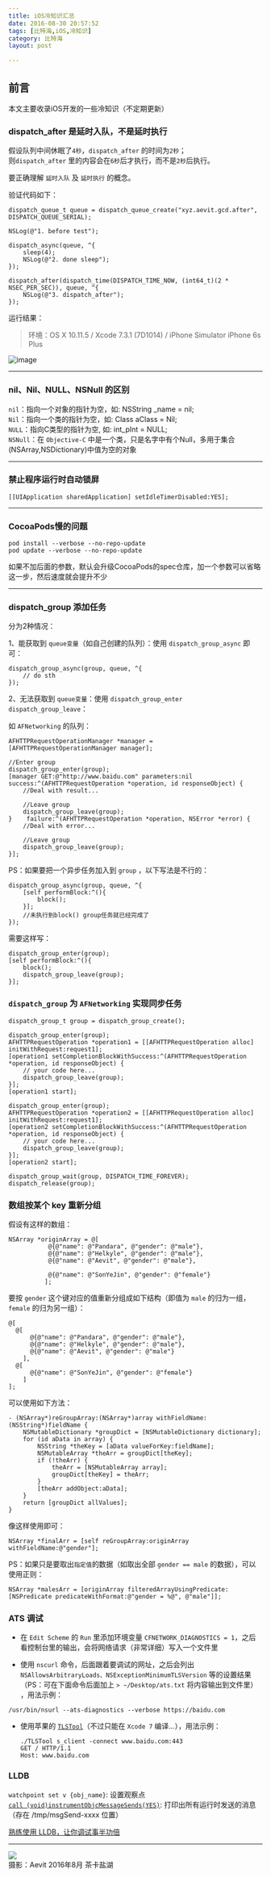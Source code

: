 ```yaml
---
title: iOS冷知识汇总  
date: 2016-08-30 20:57:52  
tags: [比特海,iOS,冷知识]  
category: 比特海  
layout: post  

---
```


## 前言

本文主要收录iOS开发的一些冷知识（不定期更新）

<!--more-->

### dispatch_after 是延时入队，不是延时执行

假设队列中间休眠了`4秒`，`dispatch_after` 的时间为`2秒`；  
则`dispatch_after` 里的内容会在`6秒`后才执行，而不是`2秒`后执行。

要正确理解 `延时入队` 及 `延时执行` 的概念。

验证代码如下：


```
dispatch_queue_t queue = dispatch_queue_create("xyz.aevit.gcd.after", DISPATCH_QUEUE_SERIAL);
    
NSLog(@"1. before test");
    
dispatch_async(queue, ^{
    sleep(4);
    NSLog(@"2. done sleep");
});
    
dispatch_after(dispatch_time(DISPATCH_TIME_NOW, (int64_t)(2 * NSEC_PER_SEC)), queue, ^{
    NSLog(@"3. dispatch_after");
});
```


运行结果：

> 环境：OS X 10.11.5 / Xcode 7.3.1 (7D1014) / iPhone Simulator iPhone 6s Plus

![image](http://aevit.qiniudn.com/31735bc704b26f447f69bcbf583e7f641472558461.jpeg)

* * *

### nil、Nil、NULL、NSNull 的区别

`nil`：指向一个对象的指针为空，如: NSString _name = nil;  
`Nil`：指向一个类的指针为空，如: Class aClass = Nil;  
`NULL`：指向C类型的指针为空, 如: int_pInt = NULL;  
`NSNull`：在 `Objective-C` 中是一个类，只是名字中有个Null，多用于集合(NSArray,NSDictionary)中值为空的对象

* * *

### 禁止程序运行时自动锁屏


```
[[UIApplication sharedApplication] setIdleTimerDisabled:YES];
```


* * *

### CocoaPods慢的问题


```
pod install --verbose --no-repo-update 
pod update --verbose --no-repo-update
```


如果不加后面的参数，默认会升级CocoaPods的spec仓库，加一个参数可以省略这一步，然后速度就会提升不少

* * *

### dispatch_group 添加任务

分为2种情况：

1、能获取到 `queue变量`（如自己创建的队列）：使用 `dispatch_group_async` 即可：


```
dispatch_group_async(group, queue, ^{
    // do sth
});
```


2、无法获取到 `queue变量`：使用 `dispatch_group_enter` `dispatch_group_leave`：

如 `AFNetworking` 的队列：


```
AFHTTPRequestOperationManager *manager = [AFHTTPRequestOperationManager manager];

//Enter group
dispatch_group_enter(group);
[manager GET:@"http://www.baidu.com" parameters:nil success:^(AFHTTPRequestOperation *operation, id responseObject) {
    //Deal with result...

    //Leave group
    dispatch_group_leave(group);
}    failure:^(AFHTTPRequestOperation *operation, NSError *error) {
    //Deal with error...

    //Leave group
    dispatch_group_leave(group);
}];
```


PS：如果要把一个异步任务加入到 `group` ，以下写法是不行的：


```
dispatch_group_async(group, queue, ^{
    [self performBlock:^(){
        block();
    }];
    //未执行到block() group任务就已经完成了
});
```


需要这样写：


```
dispatch_group_enter(group);
[self performBlock:^(){
    block();
    dispatch_group_leave(group);
}];
```


### `dispatch_group` 为 `AFNetworking` 实现同步任务


```
dispatch_group_t group = dispatch_group_create();

dispatch_group_enter(group);
AFHTTPRequestOperation *operation1 = [[AFHTTPRequestOperation alloc] initWithRequest:request1];
[operation1 setCompletionBlockWithSuccess:^(AFHTTPRequestOperation *operation, id responseObject) {
    // your code here...
    dispatch_group_leave(group);
}];
[operation1 start];

dispatch_group_enter(group);
AFHTTPRequestOperation *operation2 = [[AFHTTPRequestOperation alloc] initWithRequest:request1];
[operation2 setCompletionBlockWithSuccess:^(AFHTTPRequestOperation *operation, id responseObject) {
    // your code here...
    dispatch_group_leave(group);
}];
[operation2 start];

dispatch_group_wait(group, DISPATCH_TIME_FOREVER);
dispatch_release(group);
```


### 数组按某个 key 重新分组

假设有这样的数组：


```
NSArray *originArray = @[
           @{@"name": @"Pandara", @"gender": @"male"},
           @{@"name": @"Helkyle", @"gender": @"male"},
           @{@"name": @"Aevit", @"gender": @"male"},
           
           @{@"name": @"SonYeJin", @"gender": @"female"}
          ];
```


要按 `gender` 这个键对应的值重新分组成如下结构（即值为 `male` 的归为一组，`female` 的归为另一组）：


```
@[
  @[
      @{@"name": @"Pandara", @"gender": @"male"},
      @{@"name": @"Helkyle", @"gender": @"male"},
      @{@"name": @"Aevit", @"gender": @"male"}
    ],
  @[
      @{@"name": @"SonYeJin", @"gender": @"female"}
    ]
];
```


可以使用如下方法：


```
- (NSArray*)reGroupArray:(NSArray*)array withFieldName:(NSString*)fieldName {
    NSMutableDictionary *groupDict = [NSMutableDictionary dictionary];
    for (id aData in array) {
        NSString *theKey = [aData valueForKey:fieldName];
        NSMutableArray *theArr = groupDict[theKey];
        if (!theArr) {
            theArr = [NSMutableArray array];
            groupDict[theKey] = theArr;
        }
        [theArr addObject:aData];
    }
    return [groupDict allValues];
}
```


像这样使用即可：


```
NSArray *finalArr = [self reGroupArray:originArray withFieldName:@"gender"];
```


PS：如果只是要取出`指定值`的数据（如取出全部 `gender == male` 的数据），可以使用正则：


```
NSArray *malesArr = [originArray filteredArrayUsingPredicate:[NSPredicate predicateWithFormat:@"gender = %@", @"male"]];
```


### ATS 调试

*   在 `Edit Scheme` 的 `Run` 里添加环境变量 `CFNETWORK_DIAGNOSTICS = 1`，之后看控制台里的输出，会将网络请求（非常详细）写入一个文件里

*   使用 `nscurl` 命令，后面跟着要调试的网址，之后会列出 `NSAllowsArbitraryLoads、NSExceptionMinimumTLSVersion` 等的设置结果（PS：可在下面命令后面加上 `> ~/Desktop/ats.txt` 将内容输出到文件里） ，用法示例：

    
```
/usr/bin/nsurl --ats-diagnostics --verbose https://baidu.com
```

*   使用苹果的 [`TLSTool`](https://developer.apple.com/library/content/samplecode/sc1236/Introduction/Intro.html)（不过只能在 `Xcode 7` 编译…），用法示例：

        ./TLSTool s_client -connect www.baidu.com:443
        GET / HTTP/1.1
        Host: www.baidu.com

### LLDB

`watchpoint set v {obj_name}`: 设置观察点  
[`call (void)instrumentObjcMessageSends(YES)`](https://coderwall.com/p/7mopeq/log-all-messages-in-objective-c): 打印出所有运行时发送的消息（存在 /tmp/msgSend-xxxx 位置）

[熟练使用 LLDB，让你调试事半功倍](http://ios.jobbole.com/83393/)

* * *

<a class="http://aevit.qiniudn.com/9d8f73230a3cb6668f2f5c30a945b81a1472562023.jpeg" title="天空之镜">![](http://aevit.qiniudn.com/9d8f73230a3cb6668f2f5c30a945b81a1472562023.jpeg)</a>  
摄影：Aevit 2016年8月 茶卡盐湖